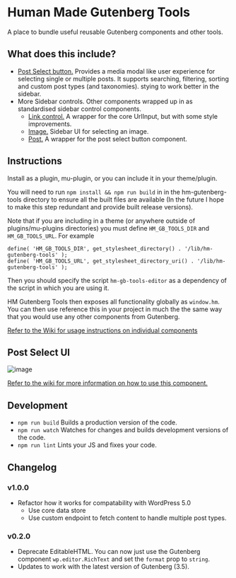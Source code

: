Human Made Gutenberg Tools
==========================

A place to bundle useful reusable Gutenberg components and other tools.

## What does this include?

* [Post Select button.](https://github.com/humanmade/hm-gutenberg-tools/wiki/Post-Select-Button) Provides a media modal like user experience for selecting single or multiple posts. It supports searching, filtering, sorting and custom post types (and taxonomies).
stying to work better in the sidebar.
* More Sidebar controls. Other components wrapped up in as standardised sidebar control components.
    * [Link control.](https://github.com/humanmade/hm-gutenberg-tools/wiki/Link-Control) A wrapper for the core UrlInput, but with some style improvements.
    * [Image.](https://github.com/humanmade/hm-gutenberg-tools/wiki/Image-Control) Sidebar UI for selecting an image.
    * [Post.](https://github.com/humanmade/hm-gutenberg-tools/wiki/Post-Select-Button) A wrapper for the post select button component.

## Instructions

Install as a plugin, mu-plugin, or you can include it in your theme/plugin.

You will need to run `npm install && npm run build` in in the hm-gutenberg-tools directory to ensure all the built files are available (In the future I hope to make this step redundant and provide built release versions).

Note that if you are including in a theme (or anywhere outside of plugins/mu-plugins directories) you must define `HM_GB_TOOLS_DIR` and `HM_GB_TOOLS_URL`. For example

```
define( 'HM_GB_TOOLS_DIR', get_stylesheet_directory() . '/lib/hm-gutenberg-tools' );
define( 'HM_GB_TOOLS_URL', get_stylesheet_directory_uri() . '/lib/hm-gutenberg-tools' );
```

Then you should specify the script `hm-gb-tools-editor` as a dependency of the script in which you are using it.

HM Gutenberg Tools then exposes all functionality globally as `window.hm`. You can then use reference this in your project in much the the same way that you would use any other components from Gutenberg.

[Refer to the Wiki for usage instructions on individual components](https://github.com/humanmade/hm-gutenberg-tools/wiki)

## Post Select UI

![image](https://user-images.githubusercontent.com/494927/35505702-d334667e-04de-11e8-8afc-4e21b1f83138.png)

[Refer to the wiki for more information on how to use this component.](https://github.com/humanmade/hm-gutenberg-tools/wiki/Post-Select-Button)

## Development

* `npm run build` Builds a production version of the code.
* `npm run watch` Watches for changes and builds development versions of the code.
* `npm run lint` Lints your JS and fixes your code.

## Changelog

### v1.0.0

* Refactor how it works for compatability with WordPress 5.0
    * Use core data store
    * Use custom endpoint to fetch content to handle multiple post types.

### v0.2.0

* Deprecate EditableHTML. You can now just use the Gutenberg component `wp.editor.RichText` and set the `format` prop to `string`.
* Updates to work with the latest version of Gutenberg (3.5).
